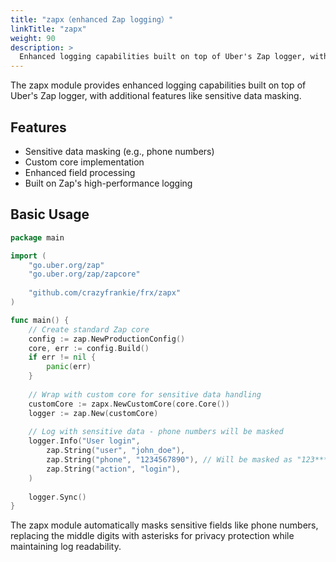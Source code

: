 ```yaml
---
title: "zapx（enhanced Zap logging）"
linkTitle: "zapx"
weight: 90
description: >
  Enhanced logging capabilities built on top of Uber's Zap logger, with additional features like sensitive data masking.
---
```


The zapx module provides enhanced logging capabilities built on top of Uber's Zap logger, with additional features like sensitive data masking.

## Features

- Sensitive data masking (e.g., phone numbers)
- Custom core implementation
- Enhanced field processing
- Built on Zap's high-performance logging

## Basic Usage

```go
package main

import (
    "go.uber.org/zap"
    "go.uber.org/zap/zapcore"
	
    "github.com/crazyfrankie/frx/zapx"
)

func main() {
    // Create standard Zap core
    config := zap.NewProductionConfig()
    core, err := config.Build()
    if err != nil {
        panic(err)
    }
    
    // Wrap with custom core for sensitive data handling
    customCore := zapx.NewCustomCore(core.Core())
    logger := zap.New(customCore)
    
    // Log with sensitive data - phone numbers will be masked
    logger.Info("User login",
        zap.String("user", "john_doe"),
        zap.String("phone", "1234567890"), // Will be masked as "123****890"
        zap.String("action", "login"),
    )
    
    logger.Sync()
}
```

The zapx module automatically masks sensitive fields like phone numbers, replacing the middle digits with asterisks for privacy protection while maintaining log readability.
